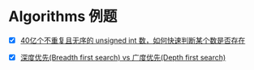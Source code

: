 # Algorithms 例题

- [x] [40亿个不重复且无序的 unsigned int 数，如何快速判断某个数是否存在](4-billion-numbers/index.js)

- [x] [深度优先(Breadth first search) vs 广度优先(Depth first search)](bfs-vs-dfs/bfs_vs_dfs.md)